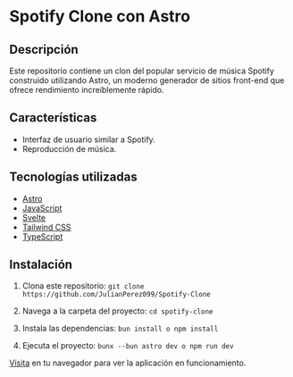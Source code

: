 # Spotify Clone con Astro

## Descripción

Este repositorio contiene un clon del popular servicio de música Spotify construido utilizando Astro, un moderno generador de sitios front-end que ofrece rendimiento increíblemente rápido.

## Características

- Interfaz de usuario similar a Spotify.
- Reproducción de música.

## Tecnologías utilizadas

- <a href="https://astro.build/" target="_blank" rel="noopener noreferrer">Astro</a>
- <a href="https://developer.mozilla.org/es/docs/Web/JavaScript" target="_blank" rel="noopener noreferrer">JavaScript</a>
- <a href="https://svelte.dev/" target="_blank" rel="noopener noreferrer">Svelte</a>
- <a href="https://tailwindcss.com/" target="_blank" rel="noopener noreferrer">Tailwind CSS</a>
- <a href="https://www.typescriptlang.org/" target="_blank" rel="noopener noreferrer">TypeScript</a>

## Instalación

1. Clona este repositorio:
   `git clone https://github.com/JulianPerez099/Spotify-Clone`

2. Navega a la carpeta del proyecto:
   `cd spotify-clone`

3. Instala las dependencias:
   `bun install o npm install`

4. Ejecuta el proyecto:
   `bunx --bun astro dev o npm run dev`

<a href="https://spotify-clone-julian-david-perezs-projects.vercel.app/" target="_blank" rel="noopener noreferrer">Visita</a> en tu navegador para ver la aplicación en funcionamiento.
